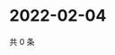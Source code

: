 # 2022-02-04

共 0 条

<!-- BEGIN WEIBO -->
<!-- 最后更新时间 Fri Feb 04 2022 04:14:52 GMT+0800 (China Standard Time) -->

<!-- END WEIBO -->
